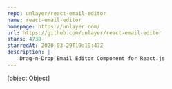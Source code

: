 ```yaml
---
repo: unlayer/react-email-editor
name: react-email-editor
homepage: https://unlayer.com/
url: https://github.com/unlayer/react-email-editor
stars: 4738
starredAt: 2020-03-29T19:19:47Z
description: |-
    Drag-n-Drop Email Editor Component for React.js
---
```


[object Object]
